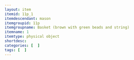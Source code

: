 ```yaml
---
layout: item
itemid: 11p_1
itemdescendant: mason
itemgroupid: 11p
itemgroupname: Basket (brown with green beads and string)
itemname: 1
itemtype: physical object
shortdesc: 
categories: [  ]
tags: [  ]
---
```







